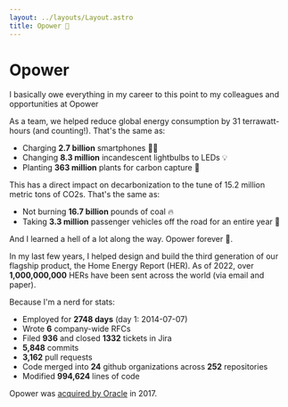 ```yaml
---
layout: ../layouts/Layout.astro
title: Opower 💙
---
```


# Opower

I basically owe everything in my career to this point to my colleagues and opportunities at Opower


As a team, we helped reduce global energy consumption by 31 terrawatt-hours (and counting!). That's the same as:
- Charging **2.7 billion** smartphones <span>📱🔌</span>
- Changing **8.3 million** incandescent lightbulbs to LEDs <span>💡</span>
- Planting **363 million** plants for carbon capture <span>🌳</span>


This has a direct impact on decarbonization to the tune of 15.2 million metric tons of CO2s. That's the same as:
- Not burning **16.7 billion** pounds of coal <span>🔥</span>
- Taking **3.3 million** passenger vehicles off the road for an entire year <span>🚗</span>


And I learned a hell of a lot along the way. Opower forever <span>💙</span>.


In my last few years, I helped design and build the third generation of our flagship product, the Home Energy Report (HER). As of 2022, over **1,000,000,000** HERs have been sent across the world (via email and paper).

Because I'm a nerd for stats:
- Employed for **2748 days** (day 1: 2014-07-07)
- Wrote **6** company-wide RFCs
- Filed **936** and closed **1332** tickets in Jira
- **5,848** commits
- **3,162** pull requests
- Code merged into **24** github organizations across **252** repositories
- Modified **994,624** lines of code


Opower was [acquired by Oracle](https://www.oracle.com/corporate/pressrelease/oracle-buys-opower-050216.html) in 2017.
